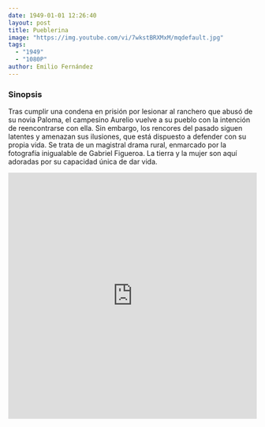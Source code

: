 ```yaml
---
date: 1949-01-01 12:26:40
layout: post
title: Pueblerina
image: "https://img.youtube.com/vi/7wkstBRXMxM/mqdefault.jpg"
tags:
  - "1949"
  - "1080P"
author: Emilio Fernández
---
```


### Sinopsis

Tras cumplir una condena en prisión por lesionar al ranchero que abusó de su novia Paloma, el campesino Aurelio vuelve a su pueblo con la intención de reencontrarse con ella. Sin embargo, los rencores del pasado siguen latentes y amenazan sus ilusiones, que está dispuesto a defender con su propia vida. Se trata de un magistral drama rural, enmarcado por la fotografía inigualable de Gabriel Figueroa. La tierra y la mujer son aquí adoradas por su capacidad única de dar vida.

<iframe width="100%" height="500wh" src="https://www.youtube.com/embed/7wkstBRXMxM" title="YouTube video player" frameborder="0" allow="accelerometer; autoplay; clipboard-write; encrypted-media; gyroscope; picture-in-picture" allowfullscreen></iframe>